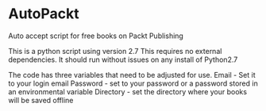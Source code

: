 # AutoPackt
Auto accept script for free books on Packt Publishing

This is a python script using version 2.7
This requires no external dependencies. It should run without issues on any install of Python2.7

The code has three variables that need to be adjusted for use.
Email - Set it to your login email
Password - set to your password or a password stored in an environmental variable
Directory - set the directory where your books will be saved offline
